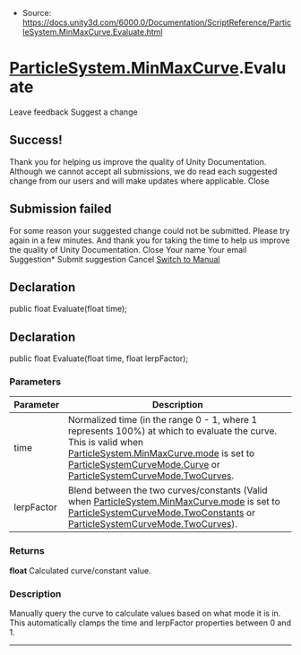 * Source: https://docs.unity3d.com/6000.0/Documentation/ScriptReference/ParticleSystem.MinMaxCurve.Evaluate.html

#  [ParticleSystem.MinMaxCurve](https://docs.unity3d.com/6000.0/Documentation/ScriptReference/ParticleSystem.MinMaxCurve.html).Evaluate
Leave feedback
Suggest a change
## Success!
Thank you for helping us improve the quality of Unity Documentation. Although we cannot accept all submissions, we do read each suggested change from our users and will make updates where applicable.
Close
## Submission failed
For some reason your suggested change could not be submitted. Please <a>try again</a> in a few minutes. And thank you for taking the time to help us improve the quality of Unity Documentation.
Close
Your name Your email Suggestion* Submit suggestion
Cancel
[Switch to Manual](https://docs.unity3d.com/6000.0/Documentation/Manual/class-ParticleSystem.html "Go to ParticleSystem Component in the Manual")
## Declaration
public float Evaluate(float time); 
## Declaration
public float Evaluate(float time, float lerpFactor); 
### Parameters
Parameter | Description  
---|---  
time | Normalized time (in the range 0 - 1, where 1 represents 100%) at which to evaluate the curve. This is valid when [ParticleSystem.MinMaxCurve.mode](https://docs.unity3d.com/6000.0/Documentation/ScriptReference/ParticleSystem.MinMaxCurve-mode.html) is set to [ParticleSystemCurveMode.Curve](https://docs.unity3d.com/6000.0/Documentation/ScriptReference/ParticleSystemCurveMode.Curve.html) or [ParticleSystemCurveMode.TwoCurves](https://docs.unity3d.com/6000.0/Documentation/ScriptReference/ParticleSystemCurveMode.TwoCurves.html).  
lerpFactor | Blend between the two curves/constants (Valid when [ParticleSystem.MinMaxCurve.mode](https://docs.unity3d.com/6000.0/Documentation/ScriptReference/ParticleSystem.MinMaxCurve-mode.html) is set to [ParticleSystemCurveMode.TwoConstants](https://docs.unity3d.com/6000.0/Documentation/ScriptReference/ParticleSystemCurveMode.TwoConstants.html) or [ParticleSystemCurveMode.TwoCurves](https://docs.unity3d.com/6000.0/Documentation/ScriptReference/ParticleSystemCurveMode.TwoCurves.html)).  
### Returns
**float** Calculated curve/constant value. 
### Description
Manually query the curve to calculate values based on what mode it is in.
This automatically clamps the time and lerpFactor properties between 0 and 1.
* * *

